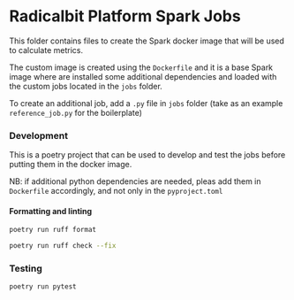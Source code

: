 # Radicalbit Platform Spark Jobs

This folder contains files to create the Spark docker image that will be used to calculate metrics.

The custom image is created using the `Dockerfile` and it is a base Spark image where are installed some additional dependencies and loaded with the custom jobs located in the `jobs` folder.

To create an additional job, add a `.py` file in `jobs` folder (take as an example `reference_job.py` for the boilerplate)

### Development

This is a poetry project that can be used to develop and test the jobs before putting them in the docker image.

NB: if additional python dependencies are needed, pleas add them in `Dockerfile` accordingly, and not only in the `pyproject.toml`

#### Formatting and linting

```bash
poetry run ruff format
```

```bash
poetry run ruff check --fix
```

### Testing

```bash
poetry run pytest
```

